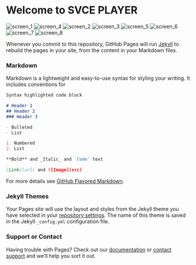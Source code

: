 # Welcome to SVCE PLAYER

![screen_1](https://user-images.githubusercontent.com/55135227/126661562-9b0bf494-275c-4596-a0c5-e2348839acbc.png)
![screen_4](https://user-images.githubusercontent.com/55135227/126661587-332adb6c-7169-4a0d-ba58-6ed0172c6aaa.png)
![screen_2](https://user-images.githubusercontent.com/55135227/126661985-126fdb07-772a-4f48-b36d-3bd2ca97712f.png)
![screen_3](https://user-images.githubusercontent.com/55135227/126661579-02fd5a9f-cfcd-4c97-ab99-8667b2bd1a03.png)
![screen_5](https://user-images.githubusercontent.com/55135227/126661596-abe4b3ef-23cd-4b2c-8d17-78eed109e0c6.png)
![screen_6](https://user-images.githubusercontent.com/55135227/126661601-2731775e-3299-4bb7-90f4-b6f0cfafd3d4.png)
![screen_7](https://user-images.githubusercontent.com/55135227/126661608-62df3588-c0a7-4dea-a67f-b322cc6cc42b.png)
![screen_8](https://user-images.githubusercontent.com/55135227/126661612-1ba675d1-905d-443c-bd9f-910589cda5e3.png)


Whenever you commit to this repository, GitHub Pages will run [Jekyll](https://jekyllrb.com/) to rebuild the pages in your site, from the content in your Markdown files.

### Markdown

Markdown is a lightweight and easy-to-use syntax for styling your writing. It includes conventions for

```markdown
Syntax highlighted code block

# Header 1
## Header 2
### Header 3

- Bulleted
- List

1. Numbered
2. List

**Bold** and _Italic_ and `Code` text

[Link](url) and ![Image](src)
```

For more details see [GitHub Flavored Markdown](https://guides.github.com/features/mastering-markdown/).

### Jekyll Themes

Your Pages site will use the layout and styles from the Jekyll theme you have selected in your [repository settings](https://github.com/shubhaam13/SVCE-PLAYER/settings/pages). The name of this theme is saved in the Jekyll `_config.yml` configuration file.

### Support or Contact

Having trouble with Pages? Check out our [documentation](https://docs.github.com/categories/github-pages-basics/) or [contact support](https://support.github.com/contact) and we’ll help you sort it out.
